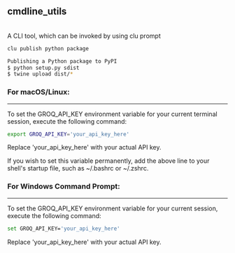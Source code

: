 ## cmdline_utils
<br>
A CLI tool, which can be invoked by using clu prompt

```bash
clu publish python package

Publishing a Python package to PyPI
$ python setup.py sdist
$ twine upload dist/*
```

### For macOS/Linux:
----------------
To set the GROQ_API_KEY environment variable for your current terminal session, execute the following command:<br>
```bash
export GROQ_API_KEY='your_api_key_here'
```

Replace 'your_api_key_here' with your actual API key.

If you wish to set this variable permanently, add the above line to your shell's startup file, such as ~/.bashrc or ~/.zshrc.

### For Windows Command Prompt:
---------------------------
To set the GROQ_API_KEY environment variable for your current session, execute the following command:

``` bash
set GROQ_API_KEY='your_api_key_here'
```

Replace 'your_api_key_here' with your actual API key.